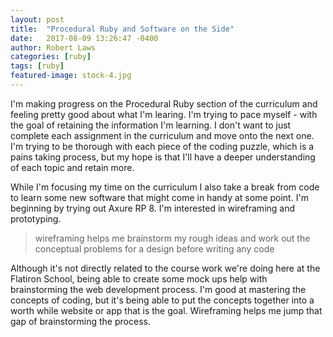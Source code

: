 ```yaml
---
layout: post
title:  "Procedural Ruby and Software on the Side"
date:   2017-08-09 13:26:47 -0400
author: Robert Laws
categories: [ruby]
tags: [ruby]
featured-image: stock-4.jpg
---
```



I'm making progress on the Procedural Ruby section of the curriculum and feeling pretty good about what I'm learing. I'm trying to pace myself - with the goal of retaining the information I'm learning. <!-- more -->I don't want to just complete each assignment in the curriculum and move onto the next one. I'm trying to be thorough with each piece of the coding puzzle, which is a pains taking process, but my hope is that I'll have a deeper understanding of each topic and retain more.

While I'm focusing my time on the curriculum I also take a break from code to learn some new software that might come in handy at some point. I'm beginning by trying out Axure RP 8. I'm interested in wireframing and prototyping.

> wireframing helps me brainstorm my rough ideas and work out the conceptual problems for a design before writing any code

Although it's not directly related to the course work we're doing here at the Flatiron School, being able to create some mock ups help with brainstorming the web development process. I'm good at mastering the concepts of coding, but it's being able to put the concepts together into a worth while website or app that is the goal. Wireframing helps me jump that gap of brainstorming the process.
